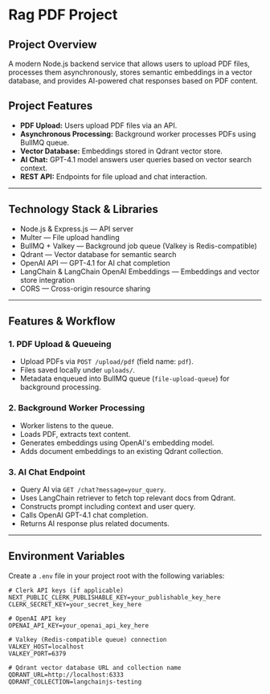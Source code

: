 # Rag PDF Project

## Project Overview

A modern Node.js backend service that allows users to upload PDF files, processes them asynchronously, stores semantic embeddings in a vector database, and provides AI-powered chat responses based on PDF content.

## Project Features

- **PDF Upload:** Users upload PDF files via an API.
- **Asynchronous Processing:** Background worker processes PDFs using BullMQ queue.
- **Vector Database:** Embeddings stored in Qdrant vector store.
- **AI Chat:** GPT-4.1 model answers user queries based on vector search context.
- **REST API:** Endpoints for file upload and chat interaction.

---

## Technology Stack & Libraries

- Node.js & Express.js — API server
- Multer — File upload handling
- BullMQ + Valkey — Background job queue (Valkey is Redis-compatible)
- Qdrant — Vector database for semantic search
- OpenAI API — GPT-4.1 for AI chat completion
- LangChain & LangChain OpenAI Embeddings — Embeddings and vector store integration
- CORS — Cross-origin resource sharing

---

## Features & Workflow

### 1. PDF Upload & Queueing

- Upload PDFs via `POST /upload/pdf` (field name: `pdf`).
- Files saved locally under `uploads/`.
- Metadata enqueued into BullMQ queue (`file-upload-queue`) for background processing.

### 2. Background Worker Processing

- Worker listens to the queue.
- Loads PDF, extracts text content.
- Generates embeddings using OpenAI's embedding model.
- Adds document embeddings to an existing Qdrant collection.

### 3. AI Chat Endpoint

- Query AI via `GET /chat?message=your_query`.
- Uses LangChain retriever to fetch top relevant docs from Qdrant.
- Constructs prompt including context and user query.
- Calls OpenAI GPT-4.1 chat completion.
- Returns AI response plus related documents.

---

## Environment Variables

Create a `.env` file in your project root with the following variables:

```env
# Clerk API keys (if applicable)
NEXT_PUBLIC_CLERK_PUBLISHABLE_KEY=your_publishable_key_here
CLERK_SECRET_KEY=your_secret_key_here

# OpenAI API key
OPENAI_API_KEY=your_openai_api_key_here

# Valkey (Redis-compatible queue) connection
VALKEY_HOST=localhost
VALKEY_PORT=6379

# Qdrant vector database URL and collection name
QDRANT_URL=http://localhost:6333
QDRANT_COLLECTION=langchainjs-testing
```
